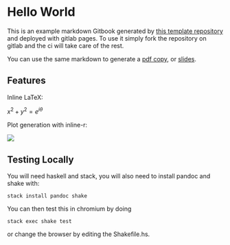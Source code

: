 # Hello World

This is an example markdown Gitbook generated by [this template repository](https://gitlab.com/zenhaskell/gitbook-template) and deployed with gitlab pages. To use it simply fork the repository on gitlab and the ci will take care of the rest.

You can use the same markdown to generate a [pdf copy](book.pdf), or [slides](slides.pdf).

## Features

Inline LaTeX:

$x^2 + y^2 = e^{i\theta}$

Plot generation with inline-r:

![](plots/cluster.png)

## Testing Locally

You will need haskell and stack, you will also need to install pandoc and shake with:

    stack install pandoc shake

You can then test this in chromium by doing

    stack exec shake test

or change the browser by editing the Shakefile.hs.
